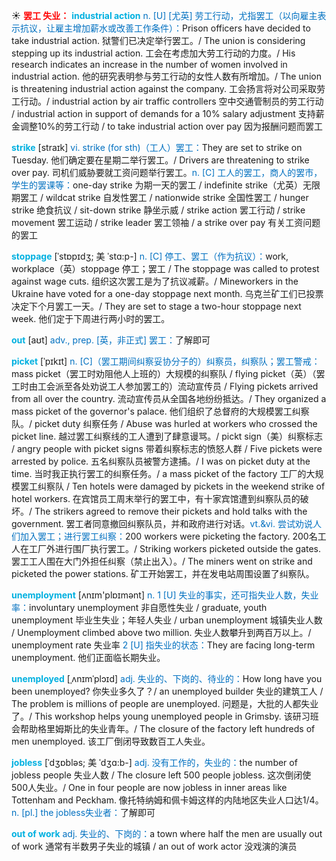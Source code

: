 ☀ <font color="red">**罢工 失业：**</font>
<font color="sky blue">**industrial action**</font>
<font color="#0070c0">n. [U] [尤英] 劳工行动，尤指罢工（以向雇主表示抗议，让雇主增加薪水或改善工作条件）：</font>Prison officers have decided to take industrial action. 狱警们已决定举行罢工。/ The union is considering stepping up its industrial action. 工会在考虑加大劳工行动的力度。/ His research indicates an increase in the number of women involved in industrial action. 他的研究表明参与劳工行动的女性人数有所增加。/ The union is threatening industrial action against the company. 工会扬言将对公司采取劳工行动。/ industrial action by air traffic controllers 空中交通管制员的劳工行动 / industrial action in support of demands for a 10% salary adjustment 支持薪金调整10%的劳工行动 / to take industrial action over pay 因为报酬问题而罢工

<font color="sky blue">**strike**</font> [straɪk] 
<font color="#0070c0">vi. strike (for sth)（工人）罢工：</font>They are set to strike on Tuesday. 他们确定要在星期二举行罢工。/ Drivers are threatening to strike over pay. 司机们威胁要就工资问题举行罢工。<font color="#0070c0">n. [C] 工人的罢工，商人的罢市，学生的罢课等：</font>one-day strike 为期一天的罢工 / indefinite strike（尤英）无限期罢工 / wildcat strike 自发性罢工 / nationwide strike 全国性罢工 / hunger strike 绝食抗议 / sit-down strike 静坐示威 / strike action 罢工行动 / strike movement 罢工运动 / strike leader 罢工领袖 / a strike over pay 有关工资问题的罢工
           
<font color="sky blue">**stoppage**</font> [ˈstɒpɪdʒ; 美 ˈstɑ:p-]
<font color="#0070c0">n. [C] 停工、罢工（作为抗议）：</font>work, workplace（英）stoppage 停工；罢工 / The stoppage was called to protest against wage cuts. 组织这次罢工是为了抗议减薪。/ Mineworkers in the Ukraine have voted for a one-day stoppage next month. 乌克兰矿工们已投票决定下个月罢工一天。/ They are set to stage a two-hour stoppage next week. 他们定于下周进行两小时的罢工。

<font color="sky blue">**out**</font> [aʊt] 
<font color="#0070c0">adv., prep. [英，非正式] 罢工：</font>了解即可
           
<font color="sky blue">**picket**</font> [ˈpɪkɪt]
<font color="#0070c0">n. [C]（罢工期间纠察妥协分子的）纠察员，纠察队；罢工警戒：</font>mass picket（罢工时劝阻他人上班的）大规模的纠察队 / flying picket（英）（罢工时由工会派至各处劝说工人参加罢工的）流动宣传员 / Flying pickets arrived from all over the country. 流动宣传员从全国各地纷纷抵达。/ They organized a mass picket of the governor's palace. 他们组织了总督府的大规模罢工纠察队。/ picket duty 纠察任务 / Abuse was hurled at workers who crossed the picket line. 越过罢工纠察线的工人遭到了肆意谩骂。/ pickt sign（美）纠察标志 / angry people with picket signs 带着纠察标志的愤怒人群 / Five pickets were arrested by police. 五名纠察队员被警方逮捕。/ I was on picket duty at the time. 当时我正执行罢工的纠察任务。/ a mass picket of the factory 工厂的大规模罢工纠察队 / Ten hotels were damaged by pickets in the weekend strike of hotel workers. 在宾馆员工周末举行的罢工中，有十家宾馆遭到纠察队员的破坏。/ The strikers agreed to remove their pickets and hold talks with the government. 罢工者同意撤回纠察队员，并和政府进行对话。<font color="#0070c0">vt.&vi. 尝试劝说人们加入罢工；进行罢工纠察：</font>200 workers were picketing the factory. 200名工人在工厂外进行围厂执行罢工。/ Striking workers picketed outside the gates. 罢工工人围在大门外担任纠察（禁止出入）。/ The miners went on strike and picketed the power stations. 矿工开始罢工，并在发电站周围设置了纠察队。

<font color="sky blue">**unemployment**</font> [ʌnɪm'plɒɪmənt] 
<font color="#0070c0">n. 1 [U] 失业的事实，还可指失业人数，失业率：</font>involuntary unemployment 非自愿性失业 / graduate, youth unemployment 毕业生失业；年轻人失业 / urban unemployment 城镇失业人数 / Unemployment climbed above two million. 失业人数攀升到两百万以上。/ unemployment rate 失业率 <font color="#0070c0">2 [U] 指失业的状态：</font>They are facing long-term unemployment. 他们正面临长期失业。
                      
<font color="sky blue">**unemployed**</font> [ˌʌnɪmˈplɔɪd]
<font color="#0070c0">adj. 失业的、下岗的、待业的：</font>How long have you been unemployed? 你失业多久了？/ an unemployed builder 失业的建筑工人 / The problem is millions of people are unemployed. 问题是，大批的人都失业了。/ This workshop helps young unemployed people in Grimsby. 该研习班会帮助格里姆斯比的失业青年。/ The closure of the factory left hundreds of men unemployed. 该工厂倒闭导致数百工人失业。

<font color="sky blue">**jobless**</font> [ˈdʒɒbləs; 美 ˈdʒɑ:b-]
<font color="#0070c0">adj. 没有工作的，失业的：</font>the number of jobless people 失业人数 / The closure left 500 people jobless. 这次倒闭使500人失业。/ One in four people are now jobless in inner areas like Tottenham and Peckham. 像托特纳姆和佩卡姆这样的内陆地区失业人口达1/4。<font color="#0070c0">n. [pl.] the jobless失业者：</font>了解即可

<font color="sky blue">**out of work**</font>
<font color="#0070c0">adj. 失业的、下岗的：</font>a town where half the men are usually out of work 通常有半数男子失业的城镇 / an out of work actor 没戏演的演员




